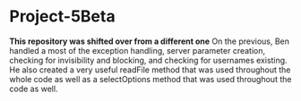 # Project-5Beta

**This repository was shifted over from a different one**
On the previous, Ben handled a most of the exception handling, server parameter creation, checking for invisibility and blocking, and checking for usernames existing. He also created a very useful readFile method that was used throughout the whole code as well as a selectOptions method that was used throughout the code as well.
